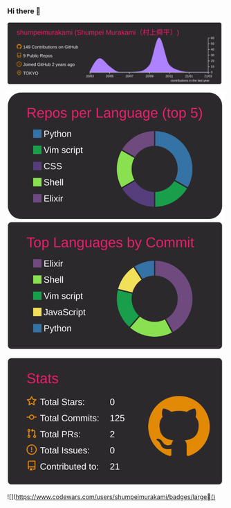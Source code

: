 ### Hi there 👋

<!--
**shumpeimurakami/shumpeimurakami** is a ✨ _special_ ✨ repository because its `README.md` (this file) appears on your GitHub profile.

Here are some ideas to get you started:

- 🔭 I’m currently working on ...
- 🌱 I’m currently learning ...
- 👯 I’m looking to collaborate on ...
- 🤔 I’m looking for help with ...
- 💬 Ask me about ...
- 📫 How to reach me: ...
- 😄 Pronouns: ...
- ⚡ Fun fact: ...
-->

[![](https://raw.githubusercontent.com/shumpeimurakami/shumpeimurakami/main/profile-summary-card-output/monokai/0-profile-details.svg)](https://github.com/vn7n24fzkq/github-profile-summary-cards)

[![](https://raw.githubusercontent.com/shumpeimurakami/shumpeimurakami/main/profile-summary-card-output/monokai/1-repos-per-language.svg)](https://github.com/vn7n24fzkq/github-profile-summary-cards)[![](https://raw.githubusercontent.com/shumpeimurakami/shumpeimurakami/main/profile-summary-card-output/monokai/2-most-commit-language.svg)](https://github.com/vn7n24fzkq/github-profile-summary-cards)

[![](https://raw.githubusercontent.com/shumpeimurakami/shumpeimurakami/main/profile-summary-card-output/monokai/3-stats.svg)](https://github.com/vn7n24fzkq/github-profile-summary-cards)


![](https://www.codewars.com/users/shumpeimurakami/badges/large()
